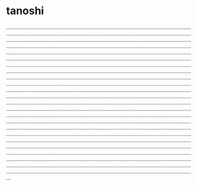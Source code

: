 # tanoshi
...................................................................................................................................................................................................................................................................................................................................................................................................................................................................................................................................................................................................................................................................................................................................................................................................................................................................................................................................................................................................................................................................................................................................................................................................................................................................................................................................................................................................................................................................................................................................................................................................................................................................................................................................................................................................................................................................................................................................................................................................................................................................................................................................................................................................................................................................................................................................................................................................................................................................................................................................................................................................................................................................................................................................................................................................................................................................................................................................................................................................................................................................................................